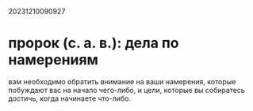 20231210090927

# пророк (с. а. в.): дела по намерениям

вам необходимо обратить внимание на ваши намерения, которые побуждают вас
на начало чего-либо, и цели, которые вы собиратесь достичь, когда начинаете
что-либо.
